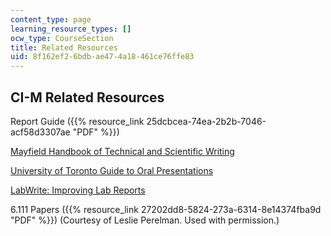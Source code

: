 ```yaml
---
content_type: page
learning_resource_types: []
ocw_type: CourseSection
title: Related Resources
uid: 8f162ef2-6bdb-ae47-4a18-461ce76ffe83
---
```


CI-M Related Resources
----------------------

Report Guide ({{% resource_link 25dcbcea-74ea-2b2b-7046-acf58d3307ae "PDF" %}})

[Mayfield Handbook of Technical and Scientific Writing](http://www.mhhe.com/mayfieldpub/tsw/home.htm)

[University of Toronto Guide to Oral Presentations](http://www.writing.utoronto.ca/advice/specific-types-of-writing/oral-presentations)

[LabWrite: Improving Lab Reports](http://labwrite.ncsu.edu/)

6.111 Papers ({{% resource_link 27202dd8-5824-273a-6314-8e14374fba9d "PDF" %}}) (Courtesy of Leslie Perelman. Used with permission.)
